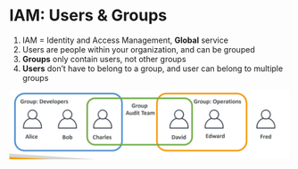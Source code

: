 # IAM: Users & Groups
1. IAM = Identity and Access Management, <b>Global</b> service
2. Users are people within your organization, and can be grouped
3. <b>Groups</b> only contain users, not other groups
4. <b>Users</b> don’t have to belong to a group, and user can belong to multiple groups

![UserGroup1](image.png)

